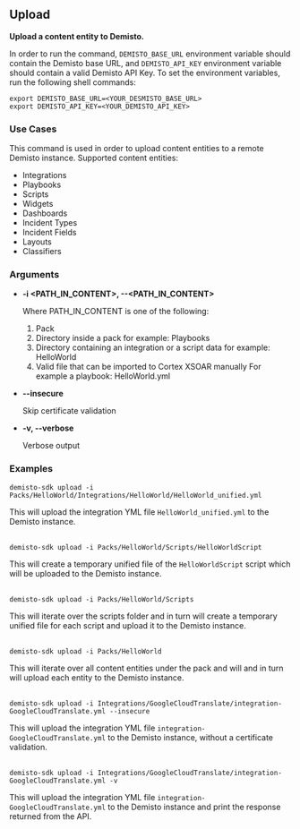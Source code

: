 ## Upload

**Upload a content entity to Demisto.**

In order to run the command, `DEMISTO_BASE_URL` environment variable should contain the Demisto base URL, and `DEMISTO_API_KEY` environment variable should contain a valid Demisto API Key.
To set the environment variables, run the following shell commands:
```
export DEMISTO_BASE_URL=<YOUR_DESMISTO_BASE_URL>
export DEMISTO_API_KEY=<YOUR_DEMISTO_API_KEY>
```


### Use Cases
This command is used in order to upload content entities to a remote Demisto instance.
Supported content entities:
- Integrations
- Playbooks
- Scripts
- Widgets
- Dashboards
- Incident Types
- Incident Fields
- Layouts
- Classifiers

### Arguments
* **-i <PATH_IN_CONTENT>, --<PATH_IN_CONTENT>**

    Where PATH_IN_CONTENT is one of the following:
    1. Pack
    2. Directory inside a pack for example: Playbooks
    3. Directory containing an integration or a script data for example: HelloWorld
    4. Valid file that can be imported to Cortex XSOAR manually For example a playbook: HelloWorld.yml

* **--insecure**

    Skip certificate validation

* **-v, --verbose**

    Verbose output


### Examples
```
demisto-sdk upload -i Packs/HelloWorld/Integrations/HelloWorld/HelloWorld_unified.yml
```
This will upload the integration YML file `HelloWorld_unified.yml` to the Demisto instance.
<br/><br/>
```
demisto-sdk upload -i Packs/HelloWorld/Scripts/HelloWorldScript
```
This will create a temporary unified file of the `HelloWorldScript` script which will be uploaded to the Demisto instance.
<br/><br/>

```
demisto-sdk upload -i Packs/HelloWorld/Scripts
```
This will iterate over the scripts folder and in turn will create a temporary unified file for each script and upload it to the Demisto instance.
<br/><br/>

```
demisto-sdk upload -i Packs/HelloWorld
```
This will iterate over all content entities under the pack and will and in turn will upload each entity to the Demisto instance.
<br/><br/>

```
demisto-sdk upload -i Integrations/GoogleCloudTranslate/integration-GoogleCloudTranslate.yml --insecure
```
This will upload the integration YML file `integration-GoogleCloudTranslate.yml` to the Demisto instance, without a certificate validation.
<br/><br/>
```
demisto-sdk upload -i Integrations/GoogleCloudTranslate/integration-GoogleCloudTranslate.yml -v
```
This will upload the integration YML file `integration-GoogleCloudTranslate.yml` to the Demisto instance and print the response returned from the API.
